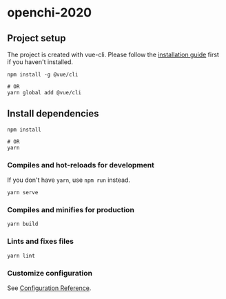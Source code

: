 # openchi-2020

## Project setup
The project is created with vue-cli. Please follow the [installation guide](https://cli.vuejs.org/guide/installation.html) first if you haven't installed.
```
npm install -g @vue/cli

# OR
yarn global add @vue/cli
```

## Install dependencies
```
npm install 

# OR
yarn
```

### Compiles and hot-reloads for development
If you don't have `yarn`, use `npm run` instead.
```
yarn serve
```

### Compiles and minifies for production
```
yarn build
```

### Lints and fixes files
```
yarn lint
```

### Customize configuration
See [Configuration Reference](https://cli.vuejs.org/config/).
